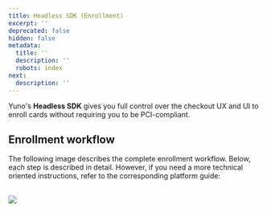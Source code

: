 ```yaml
---
title: Headless SDK (Enrollment)
excerpt: ''
deprecated: false
hidden: false
metadata:
  title: ''
  description: ''
  robots: index
next:
  description: ''
---
```

Yuno's **Headless SDK** gives you full control over the checkout UX and UI to enroll cards without requiring you to be PCI-compliant.

## Enrollment workflow

The following image describes the complete enrollment workflow. Below, each step is described in detail. However, if you need a more technical oriented instructions, refer to the corresponding platform guide:

<Shelf classname="platform_shelf">
  <YunoCard title="Web" href="/docs/headless-sdk-enrollment" />

  <YunoCard title="iOS" href="/docs/headless-sdk-enrollment-ios" />

  <YunoCard title="Android" href="/docs/headless-sdk-enrollment-android" />
</Shelf>

<br />

<Image align="center" src="https://files.readme.io/e46babd-Diagrama_-_SDK_Headless_Enroll.png" />